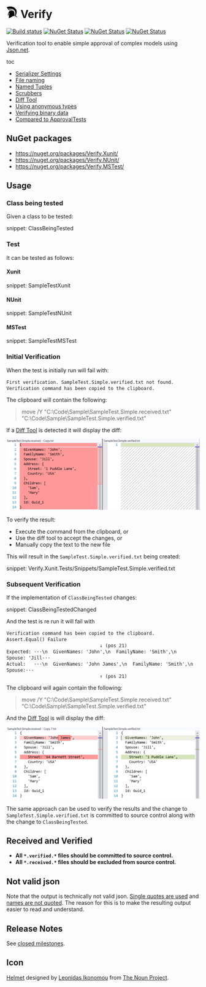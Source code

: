 # <img src="/src/icon.png" height="30px"> Verify

[![Build status](https://ci.appveyor.com/api/projects/status/dpqylic0be7s9vnm/branch/master?svg=true)](https://ci.appveyor.com/project/SimonCropp/Verify)
[![NuGet Status](https://img.shields.io/nuget/v/Verify.Xunit.svg?label=Verify.Xunit)](https://www.nuget.org/packages/Verify.Xunit/)
[![NuGet Status](https://img.shields.io/nuget/v/Verify.NUnit.svg?label=Verify.NUnit)](https://www.nuget.org/packages/Verify.NUnit/)
[![NuGet Status](https://img.shields.io/nuget/v/Verify.MSTest.svg?label=Verify.MSTest)](https://www.nuget.org/packages/Verify.MSTest/)

Verification tool to enable simple approval of complex models using [Json.net](https://www.newtonsoft.com/json).

toc
  * [Serializer Settings](docs/serializer-settings.md)
  * [File naming](docs/naming.md)
  * [Named Tuples](docs/named-tuples.md)
  * [Scrubbers](docs/scrubbers.md)
  * [Diff Tool](docs/diff-tool.md)
  * [Using anonymous types](docs/anonymous-types.md)
  * [Verifying binary data](docs/binary.md)
  * [Compared to ApprovalTests](docs/compared-to-approvaltests.md)


## NuGet packages

 * https://nuget.org/packages/Verify.Xunit/
 * https://nuget.org/packages/Verify.NUnit/
 * https://nuget.org/packages/Verify.MSTest/


## Usage


### Class being tested

Given a class to be tested:

snippet: ClassBeingTested


### Test

It can be tested as follows:


#### Xunit

snippet: SampleTestXunit


#### NUnit

snippet: SampleTestNUnit


#### MSTest

snippet: SampleTestMSTest


### Initial Verification

When the test is initially run will fail with:

```
First verification. SampleTest.Simple.verified.txt not found.
Verification command has been copied to the clipboard.
```

The clipboard will contain the following:

> move /Y "C:\Code\Sample\SampleTest.Simple.received.txt" "C:\Code\Sample\SampleTest.Simple.verified.txt"

If a [Diff Tool](docs/diff-tool.md) is detected it will display the diff:

![InitialDiff](/docs/InitialDiff.png)

To verify the result:

 * Execute the command from the clipboard, or
 * Use the diff tool to accept the changes, or
 * Manually copy the text to the new file

This will result in the `SampleTest.Simple.verified.txt` being created:

snippet: Verify.Xunit.Tests/Snippets/SampleTest.Simple.verified.txt


### Subsequent Verification

If the implementation of `ClassBeingTested` changes:

snippet: ClassBeingTestedChanged

And the test is re run it will fail with

```
Verification command has been copied to the clipboard.
Assert.Equal() Failure
                                  ↓ (pos 21)
Expected: ···\n  GivenNames: 'John',\n  FamilyName: 'Smith',\n  Spouse: 'Jill···
Actual:   ···\n  GivenNames: 'John James',\n  FamilyName: 'Smith',\n  Spouse:···
                                  ↑ (pos 21)
```
The clipboard will again contain the following:

> move /Y "C:\Code\Sample\SampleTest.Simple.received.txt" "C:\Code\Sample\SampleTest.Simple.verified.txt"

And the [Diff Tool](docs/diff-tool.md) is will display the diff:

![SecondDiff](/docs/SecondDiff.png)

The same approach can be used to verify the results and the change to `SampleTest.Simple.verified.txt` is committed to source control along with the change to `ClassBeingTested`.


## Received and Verified

 * **All `*.verified.*` files should be committed to source control.**
 * **All `*.received.*` files should be excluded from source control.**


## Not valid json

Note that the output is technically not valid json. [Single quotes are used](docs/serializer-settings.md#single-quotes-used) and [names are not quoted](docs/serializer-settings.md#quotename-is-false). The reason for this is to make the resulting output easier to read and understand.


## Release Notes

See [closed milestones](../../milestones?state=closed).


## Icon

[Helmet](https://thenounproject.com/term/helmet/9554/) designed by [Leonidas Ikonomou](https://thenounproject.com/alterego) from [The Noun Project](https://thenounproject.com).